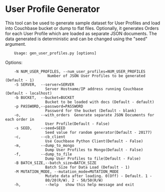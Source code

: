 User Profile Generator 
========

This tool can be used to generate sample dataset for User Profiles and load into Couchbase bucket or dump to flat files.
Optionally, it generates Orders for each User Profile which are loaded as separate JSON documents. 
The data generated is deterministic and can be changed using the "seed" argument.

        Usage: gen_user_profiles.py [options]

Options:

        -N NUM_USER_PROFILES, --num_user_profiles=NUM_USER_PROFILES
                       Number of JSON User Profiles to be generated (Default - 1)
        -S SERVER,  --server=SERVER
                      Server Hostname/IP address running Couchbase (Default - localhost)
        -b BUCKET,  --bucket=BUCKET
                      Bucket to be loaded with docs (Default - default)
        -p PASSWORD,--password=PASSWORD
                      Password for the bucket (Default - blank)
        -o,         --with_orders  Generate separate JSON Documents for each order in
                      User Profile(Default - False)
        -s SEED,    --seed=SEED  
                      Seed value for random generator(Default - 20177)
        -c,         --cb_client       
                      Use Couchbase Python Client(Default - False)
        -m,         --dump_to_mongo   
                      Dump User Profiles to Mongo(Default - False)
        -f,         --dump_to_file    
                      Dump User Profiles to file(Default - False)
        -B BATCH_SIZE,--batch_size=BATCH_SIZE
                      Batch Size for Data Load (Default - 1)
        -M MUTATION_MODE, --mutation_mode=MUTATION_MODE
                      Mutate data after loading. 0(Off) - Default. 1 - 
                      80/20(R/W). 2 - 50/50(R/W)
        -h,           --help   show this help message and exit
